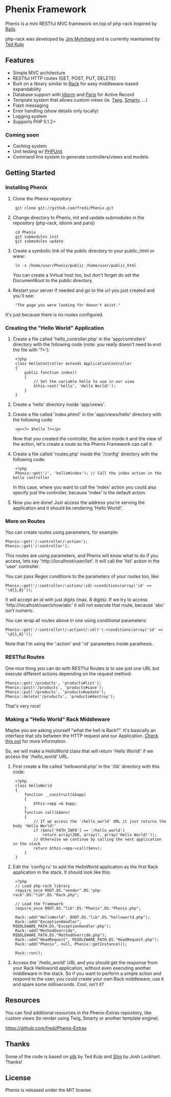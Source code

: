 # Phenix Framework

Phenix is a mini RESTful MVC framework on top of php-rack inspired by [Rails](http://rubyonrails.org/).

php-rack was developed by [Jim Myhrberg](https://github.com/jimeh) and is currently maintained by [Ted Kulp](https://github.com/tedkulp)

## Features

* Simple MVC architecture
* RESTful HTTP routes (GET, POST, PUT, DELETE)
* Built on a library similar to [Rack](http://rack.rubyforge.org/) for easy middleware-based expandability
* Database support with [Idiorm](https://github.com/j4mie/idiorm) and [Paris](https://github.com/j4mie/paris) for Active Record
* Template system that allows custom views (ie. [Twig](http://www.twig-project.org/), [Smarty](http://www.smarty.net/), ...)
* Flash messaging
* Error handling (show details only locally)
* Logging system
* Supports PHP 5.1.2+

### Coming soon

* Caching system
* Unit testing w/ [PHPUnit](https://github.com/sebastianbergmann/phpunit/)
* Command line system to generate controllers/views and models

## Getting Started

### Installing Phenix

1. Clone the Phenix repository

        git clone git://github.com/fredi/Phenix.git

2. Change directory to Phenix, init and update submodules in the repository (php-rack, idiorm and paris)

        cd Phenix
        git submodules init
        git submodules update

3. Create a symbolic link of the public directory to your public_html or www:

        ln -s /home/user/Phenix/public /home/user/public_html

    You can create a Virtual host too, but don't forget do set the DocumentRoot to the public directory.

4. Restart your server if needed and go to the url you just created and you'll see:

        "The page you were looking for doesn't exist."

  It's just because there is no routes configured.

### Creating the "Hello World" Application

1. Create a file called 'hello_controller.php' in the 'app/controllers' directory with the following code (note: you really doesn't need to end the file with '?>'):

        <?php
        class HelloController extends ApplicationController
        {
            public function index()
            {
                // Set the variable hello to use in our view
                $this->set('hello', 'Hello World!');
            }
        }

2. Create a 'hello' directory inside 'app/views'.
3. Create a file called 'index.phtml' in the 'app/views/hello' directory with the following code:

        <p><?= $hello ?></p>

    Now that you created the controller, the action inside it and the view of the action, let's create a route so the Phenix Framework can call it.

4. Create a file called 'routes.php' inside the '/config' directory with the following code:

        <?php
        Phenix::get('/', 'hello#index'); // Call the index action in the hello controller

    In this case, where you want to call the 'index' action you could also specify just the controller, because 'index' is the default action.

5. Now you are done! Just access the address you're serving the application and it should be rendering 'Hello World!'.

### More on Routes

You can create routes using parameters, for example:

    Phenix::get('/:controller/:action');
    Phenix::get('/:controller');

This routes are using parameters, and Phenix will know what to do if you access, lets say 'http://localhost/user/list'. It will call the 'list' action in the 'user' controller.

You can pass Regex conditions to the parameters of your routes too, like:

    Phenix::get('/:controller/:action/:id)->conditions(array('id' => '\d{1,8}'));

It will accept an id with just digits (max. 8 digits). If we try to access 'http://localhost/user/show/abc' it will not execute that route, because 'abc' isn't numeric.

You can wrap all routes above in one using conditional parameters:

    Phenix::get('/:controller(/:action(/:id))')->conditions(array('id' => '\d{1,8}'));

  Note that I'm using the ':action' and ':id' parameters inside parathesis.

### RESTful Routes

One nice thing you can do with RESTful Routes is to use just one URL but execute different actions depending on the request method:

    Phenix::get('/products', 'products#list');
    Phenix::post('/products', 'products#save');
    Phenix::put('/products', 'products#update');
    Phenix::delete('/products', 'products#destroy');

That's very nice!

### Making a "Hello World" Rack Middleware

Maybe you are asking yourself "what the hell is Rack?". It's basically an interface that sits between the HTTP request and our Application. [Check this out](https://github.com/tedkulp/php-rack#readme) for more information.

So, we will make a HelloWorld class that will return 'Hello World!' if we access the '/hello_world' URL.

1. First create a file called 'helloworld.php' in the '/lib' directory with this code:

        <?php
        class HelloWorld
        {
            function __construct(&$app)
            {
                $this->app =& $app;
            }
            function call(&$env)
            {
                // If we access the '/hello_world' URL it just returns the body 'Hello World!'
                if ($env['PATH_INFO'] == '/hello_world')
                    return array(200, array(), array('Hello World!'));
                // Otherwise we continue by calling the next application in the stack
                return $this->app->call($env);
            }
        }

2. Edit the 'config.ru' to add the HelloWorld application as the first Rack application in the stack. It should look like this:

        <?php
        // Load php-rack library
        require_once ROOT.DS."vendor".DS."php-rack".DS."lib".DS."Rack.php";
        
        // Load the framework
        require_once ROOT.DS."lib".DS."Phenix".DS."Phenix.php";
        
        Rack::add("HelloWorld", ROOT.DS."lib".DS."helloworld.php");
        Rack::add("ExceptionHandler", MIDDLEWARE_PATH.DS."ExceptionHandler.php");
        Rack::add("MethodOverride", MIDDLEWARE_PATH.DS."MethodOverride.php");
        Rack::add("HeadRequest", MIDDLEWARE_PATH.DS."HeadRequest.php");
        Rack::add("Phenix", null, Phenix::getInstance());

        Rack::run();

3. Access the '/hello_world' URL and you should get the response from your Rack Helloworld application, without even executing another middleware in the stack. So if you want to perform a simple action and respond to the user, you could create your own Rack middleware, use it and spare some milliseconds. Cool, isn't it?

## Resources

You can find additional resources in the Phenix-Extras repository, like custom views (to render using Twig, Smarty or another template engine).

<https://github.com/fredi/Phenix-Extras>

## Thanks

Some of the code is based on [silk](https://github.com/tedkulp/silk) by Ted Kulp and [Slim](https://github.com/codeguy/Slim) by Josh Lockhart. Thanks!

## License

Phenix is released under the MIT license.